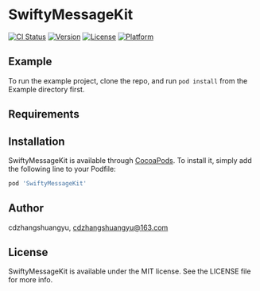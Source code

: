 # SwiftyMessageKit

[![CI Status](https://img.shields.io/travis/cdzhangshuangyu/SwiftyMessageKit.svg?style=flat)](https://travis-ci.org/cdzhangshuangyu/SwiftyMessageKit)
[![Version](https://img.shields.io/cocoapods/v/SwiftyMessageKit.svg?style=flat)](https://cocoapods.org/pods/SwiftyMessageKit)
[![License](https://img.shields.io/cocoapods/l/SwiftyMessageKit.svg?style=flat)](https://cocoapods.org/pods/SwiftyMessageKit)
[![Platform](https://img.shields.io/cocoapods/p/SwiftyMessageKit.svg?style=flat)](https://cocoapods.org/pods/SwiftyMessageKit)

## Example

To run the example project, clone the repo, and run `pod install` from the Example directory first.

## Requirements

## Installation

SwiftyMessageKit is available through [CocoaPods](https://cocoapods.org). To install
it, simply add the following line to your Podfile:

```ruby
pod 'SwiftyMessageKit'
```

## Author

cdzhangshuangyu, cdzhangshuangyu@163.com

## License

SwiftyMessageKit is available under the MIT license. See the LICENSE file for more info.
